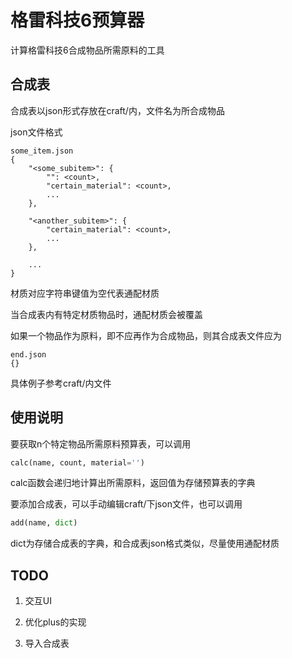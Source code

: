 # 格雷科技6预算器

计算格雷科技6合成物品所需原料的工具

## 合成表

合成表以json形式存放在craft/内，文件名为所合成物品

json文件格式

```
some_item.json
{
    "<some_subitem>": {
        "": <count>,
        "certain_material": <count>,
        ...
    },

    "<another_subitem>": {
        "certain_material": <count>,
        ...
    },

    ...
}
```

材质对应字符串键值为空代表通配材质

当合成表内有特定材质物品时，通配材质会被覆盖

如果一个物品作为原料，即不应再作为合成物品，则其合成表文件应为

```
end.json
{}
```

具体例子参考craft/内文件

## 使用说明

要获取n个特定物品所需原料预算表，可以调用
```python
calc(name, count, material='')
```

calc函数会递归地计算出所需原料，返回值为存储预算表的字典

要添加合成表，可以手动编辑craft/下json文件，也可以调用
```python
add(name, dict)
```

dict为存储合成表的字典，和合成表json格式类似，尽量使用通配材质

## TODO

1. 交互UI

2. 优化plus的实现

3. 导入合成表

